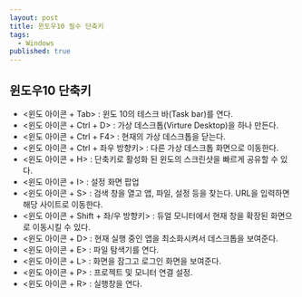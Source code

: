 ```yaml
---
layout: post
title: 윈도우10 필수 단축키
tags: 
  - Windows
published: true
---
```


## 윈도우10 단축키

* <윈도 아이콘 + Tab> : 윈도 10의 테스크 바(Task bar)를 연다.
* <윈도 아이콘 + Ctrl + D> : 가상 데스크톱(Virture Desktop)을 하나 만든다.
* <윈도 아이콘 + Ctrl + F4> : 현재의 가상 데스크톱을 닫는다.
* <윈도 아이콘 + Ctrl + 좌우 방향키> :  다른 가상 데스크톱 화면으로 이동한다.
* <윈도 아이콘 + H> : 단축키로 활성화 된 윈도의 스크린샷을 빠르게 공유할 수 있다.
* <윈도 아이콘 + I> : 설정 화면 팝업
* <윈도 아이콘 + S> : 검색 창을 열고 앱, 파일, 설정 등을 찾는다. URL을 입력하면 해당 사이트로 이동한다.
* <윈도 아이콘 + Shift + 좌/우 방향키> : 듀얼 모니터에서 현재 창을 확장된 화면으로 이동시킬 수 있다.
* <윈도 아이콘 + D> : 현재 실행 중인 앱을 최소화시켜서 데스크톱을 보여준다.
* <윈도 아이콘 + E> : 파일 탐색기를 연다.
* <윈도 아이콘 + L> : 화면을 잠그고 로그인 화면을 보여준다.
* <윈도 아이콘 + P> : 프로젝트 및 모니터 연결 설정.
* <윈도 아이콘 + R> : 실행창을 연다.
